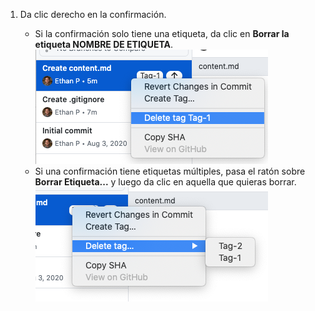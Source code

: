 1. Da clic derecho en la confirmación.

    - Si la confirmación solo tiene una etiqueta, da clic en **Borrar la etiqueta NOMBRE DE ETIQUETA**. ![Selecciona el elemento del menú de borrado de etiqueta](/assets/images/help/desktop/select-delete-tag.png)
    - Si una confirmación tiene etiquetas múltiples, pasa el ratón sobre **Borrar Etiqueta...** y luego da clic en aquella que quieras borrar. ![Pasa el ratón sobre el menú de borrado de etiqueta](/assets/images/help/desktop/delete-tag-multiple.png)